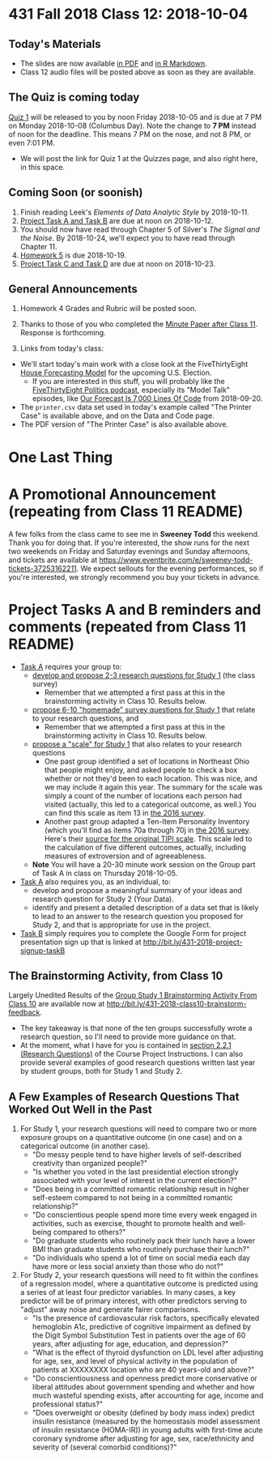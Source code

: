 # 431 Fall 2018 Class 12: 2018-10-04

## Today's Materials

- The slides are now available [in PDF](https://github.com/THOMASELOVE/431-2018/blob/master/slides/class12/431_class-12-slides_2018.pdf) and [in R Markdown](https://raw.githubusercontent.com/THOMASELOVE/431-2018/master/slides/class12/431_class-12-slides_2018.Rmd).
- Class 12 audio files will be posted above as soon as they are available.

## The Quiz is coming today

[Quiz 1](https://github.com/THOMASELOVE/431-2018/tree/master/quizzes) will be released to you by noon Friday 2018-10-05 and is due at 7 PM on Monday 2018-10-08 (Columbus Day). Note the change to **7 PM** instead of noon for the deadline. This means 7 PM on the nose, and not 8 PM, or even 7:01 PM. 

- We will post the link for Quiz 1 at the Quizzes page, and also right here, in this space.

## Coming Soon (or soonish)

1. Finish reading Leek's *Elements of Data Analytic Style* by 2018-10-11.
2. [Project Task A and Task B](https://thomaselove.github.io/431-2018-project/) are due at noon on 2018-10-12. 
3. You should now have read through Chapter 5 of Silver's *The Signal and the Noise*. By 2018-10-24, we'll expect you to have read through Chapter 11.
4. [Homework 5](https://github.com/THOMASELOVE/431-2018/tree/master/homework/Homework5) is due 2018-10-19.
5. [Project Task C and Task D](https://thomaselove.github.io/431-2018-project/) are due at noon on 2018-10-23.

## General Announcements

1. Homework 4 Grades and Rubric will be posted soon.

2. Thanks to those of you who completed the [Minute Paper after Class 11](http://bit.ly/431-2018-minute11). Response is forthcoming.

3. Links from today's class:

- We'll start today's main work with a close look at the FiveThirtyEight [House Forecasting Model](https://projects.fivethirtyeight.com/2018-midterm-election-forecast/house/) for the upcoming U.S. Election.
    - If you are interested in this stuff, you will probably like the [FiveThirtyEight Politics podcast](https://fivethirtyeight.com/tag/politics-podcast/), especially its "Model Talk" episodes, like [Our Forecast Is 7,000 Lines Of Code](https://fivethirtyeight.com/features/politics-podcast-our-forecast-is-7000-lines-of-code/) from 2018-09-20.
- The `printer.csv` data set used in today's example called "The Printer Case" is available above, and on the Data and Code page.
- The PDF version of "The Printer Case" is also available above.

# One Last Thing


# A Promotional Announcement (repeating from Class 11 README)
    
A few folks from the class came to see me in **Sweeney Todd** this weekend. Thank you for doing that. If you're interested, the show runs for the next two weekends on Friday and Saturday evenings and Sunday afternoons, and tickets are available at https://www.eventbrite.com/e/sweeney-todd-tickets-37253162211. We expect sellouts for the evening performances, so if you're interested, we strongly recommend you buy your tickets in advance.

# Project Tasks A and B reminders and comments (repeated from Class 11 README)

- [Task A](https://thomaselove.github.io/431-2018-project/taskA.html) requires your group to:
    - [develop and propose 2-3 research questions for Study 1](https://thomaselove.github.io/431-2018-project/taskA.html#research-questions) (the class survey)
        - Remember that we attempted a first pass at this in the brainstorming activity in Class 10. Results below.
    - [propose 6-10 "homemade" survey questions for Study 1](https://thomaselove.github.io/431-2018-project/taskA.html#specifying-survey-questions) that relate to your research questions, and
        - Remember that we attempted a first pass at this in the brainstorming activity in Class 10. Results below.
    - [propose a "scale" for Study 1](https://thomaselove.github.io/431-2018-project/taskA.html#specifying-a-scale) that also relates to your research questions
        - One past group identified a set of locations in Northeast Ohio that people might enjoy, and asked people to check a box whether or not they'd been to each location. This was nice, and we may include it again this year. The summary for the scale was simply a count of the number of locations each person had visited (actually, this led to a categorical outcome, as well.) You can find this scale as item 13 in [the 2016 survey](https://github.com/THOMASELOVE/431-2018-project/blob/master/oldsurveys/2016_431_class_survey.pdf).
        - Another past group adapted a Ten-Item Personality Inventory (which you'll find as items 70a through 70j in [the 2016 survey](https://github.com/THOMASELOVE/431-2018-project/blob/master/oldsurveys/2016_431_class_survey.pdf). Here's their [source for the original TIPI scale](https://gosling.psy.utexas.edu/scales-weve-developed/ten-item-personality-measure-tipi/). This scale led to the calculation of five different outcomes, actually, including measures of extroversion and of agreeableness.
    - **Note** You will have a 20-30 minute work session on the Group part of Task A in class on Thursday 2018-10-05.
- [Task A](https://thomaselove.github.io/431-2018-project/taskA.html) also requires you, as an individual, to:
    - develop and propose a meaningful summary of your ideas and research question for Study 2 (Your Data).
    - identify and present a detailed description of a data set that is likely to lead to an answer to the research question you proposed for Study 2, and that is appropriate for use in the project.
- [Task B](https://thomaselove.github.io/431-2018-project/taskB.html) simply requires you to complete the Google Form for project presentation sign up that is linked at http://bit.ly/431-2018-project-signup-taskB
    
## The Brainstorming Activity, from Class 10

Largely Unedited Results of the [Group Study 1 Brainstorming Activity From Class 10](http://bit.ly/431-2018-class10-brainstorm-feedback) are available now at http://bit.ly/431-2018-class10-brainstorm-feedback.

- The key takeaway is that none of the ten groups successfully wrote a research question, so I'll need to provide more guidance on that. 
- At the moment, what I have for you is contained in [section 2.2.1 (Research Questions)](https://thomaselove.github.io/431-2018-project/taskA.html#research-questions) of the Course Project Instructions. I can also provide several examples of good research questions written last year by student groups, both for Study 1 and Study 2.
    
## A Few Examples of Research Questions That Worked Out Well in the Past

1. For Study 1, your research questions will need to compare two or more exposure groups on a quantitative outcome (in one case) and on a categorical outcome (in another case). 
    - "Do messy people tend to have higher levels of self-described creativity than organized people?"
    - "Is whether you voted in the last presidential election strongly associated with your level of interest in the current election?"
    - "Does being in a committed romantic relationship result in higher self-esteem compared to not being in a committed romantic relationship?"
    - "Do conscientious people spend more time every week engaged in activities, such as exercise, thought to promote health and well-being compared to others?"
    - "Do graduate students who routinely pack their lunch have a lower BMI than graduate students who routinely purchase their lunch?"
    - "Do individuals who spend a lot of time on social media each day have more or less social anxiety than those who do not?" 
2. For Study 2, your research questions will need to fit within the confines of a regression model, where a quantitative outcome is predicted using a series of at least four predictor variables. In many cases, a key predictor will be of primary interest, with other predictors serving to "adjust" away noise and generate fairer comparisons.
    - "Is the presence of cardiovascular risk factors, specifically elevated hemoglobin A1c, predictive of cognitive impairment as defined by the Digit Symbol Substitution Test in patients over the age of 60 years, after adjusting for age, education, and depression?"
    - "What is the effect of thyroid dysfunction on LDL level after adjusting for age, sex, and level of physical activity in the population of patients at XXXXXXXX location who are 40 years-old and above?"
    - "Do conscientiousness and openness predict more conservative or liberal attitudes about government spending and whether and how much wasteful spending exists, after accounting for age, income and professional status?"
    - "Does overweight or obesity (defined by body mass index) predict insulin resistance (measured by the homeostasis model assessment of insulin resistance (HOMA-IR)) in young adults with first-time acute coronary syndrome after adjusting for age, sex, race/ethnicity and severity of (several comorbid conditions)?"

